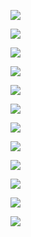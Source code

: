 ![](https://files.catbox.moe/jcfjnr.png)

![](https://files.catbox.moe/3hz1si.png)

![](https://files.catbox.moe/s81r2v.png)

![](https://files.catbox.moe/alpsdh.png)

![](https://files.catbox.moe/i09fqe.png)

![](https://files.catbox.moe/sgzhz2.png)


![](https://files.catbox.moe/o58itv.png)

![](https://files.catbox.moe/ng62bk.png)

![](https://files.catbox.moe/kv56yf.png)

![](https://files.catbox.moe/b6ssl5.png)

![](https://files.catbox.moe/ke65da.png)

![](https://files.catbox.moe/ehlyzu.png)